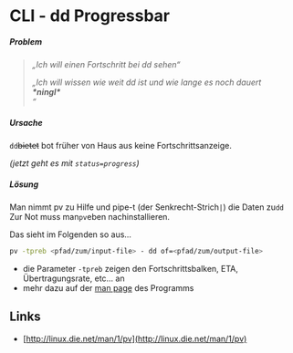 # CLI - dd Progressbar



##### Problem

> _„Ich will einen Fortschritt bei dd sehen“_
>
> _„Ich will wissen wie weit dd ist und wie lange es noch dauert_  
> _**\*ningl\***_  
> _“_

##### Ursache

`dd`~~bietet~~ bot früher von Haus aus keine Fortschrittsanzeige.

_(jetzt geht es mit `status=progress`)_
<!--more-->
##### Lösung

Man nimmt pv zu Hilfe und pipe-t (der Senkrecht-Strich`|`) die Daten zu`dd`  
Zur Not muss man`pv`eben nachinstallieren.

Das sieht im Folgenden so aus…

```bash
pv -tpreb <pfad/zum/input-file> - dd of=<pfad/zum/output-file>
```

* die Parameter `-tpreb` zeigen den Fortschrittsbalken, ETA, Übertragungsrate, etc… an
* mehr dazu auf der [man page](http://linux.die.net/man/1/pv) des Programms

## Links

* [http://linux.die.net/man/1/pv](http://linux.die.net/man/1/pv)



